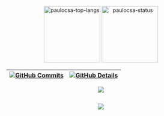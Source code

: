<div align="center">
   <img
      alt="paulocsa-top-langs"
      src="https://github-readme-stats.vercel.app/api/top-langs/?username=paulocsa&show_icons=true&theme=github_dark&layout=compact&langs_count=10"
      height="150em">
   <img
      alt="paulocsa-status"
      src="https://github-readme-stats.vercel.app/api?username=paulocsa&show_icons=true&theme=github_dark&count_private=true&include_all_commits"
      height="150em">
</div>

  
 | [![GitHub Commits](http://github-profile-summary-cards.vercel.app/api/cards/productive-time?username=paulocsa&theme=dracula&utcOffset=-3)](https://github.com/vn7n24fzkq/github-profile-summary-cards) | [![GitHub Details](http://github-profile-summary-cards.vercel.app/api/cards/profile-details?username=paulocsa&theme=dracula)](https://github.com/vn7n24fzkq/github-profile-summary-cards) |  
 | ----------- | ----------- |


 
  <div align="center" >
<a href="https://skillicons.dev"   >
  <img src="https://skillicons.dev/icons?i=git,vscode,visualstudio,figma,javascript,css,html,react,nodejs,express,github,bootstrap,php,mysql,java,c,cs,cpp,laravel,latex,npm" />
</a>
  <br />

  </div>

 
##
   <div align="center" >
     <img src="https://github-profile-trophy.vercel.app/?username=paulocsa&row=1&column=6&theme=dracula&margin-w=15&margin-h=15"/>
  </div>
  
 






 
  
  

  



